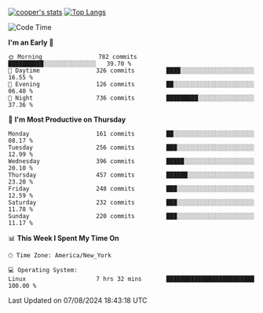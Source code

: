 [![cooper's stats](https://github-readme-stats-l2ak-km2n59e3j-coopjzs-projects.vercel.app/api?username=coopjz&count_private=true)](https://github.com/coopjz/github-readme-stats)
[![Top Langs](https://github-readme-stats-l2ak-km2n59e3j-coopjzs-projects.vercel.app/api/top-langs/?username=coopjz&count_private=true&langs_count=8&layout=compact&&hide=C)](https://github.com/coopjz/github-readme-stats)
<!--START_SECTION:waka-->
![Code Time](http://img.shields.io/badge/Code%20Time-170%20hrs%2029%20mins-blue)

**I'm an Early 🐤** 

```text
🌞 Morning                782 commits         ██████████░░░░░░░░░░░░░░░   39.70 % 
🌆 Daytime                326 commits         ████░░░░░░░░░░░░░░░░░░░░░   16.55 % 
🌃 Evening                126 commits         ██░░░░░░░░░░░░░░░░░░░░░░░   06.40 % 
🌙 Night                  736 commits         █████████░░░░░░░░░░░░░░░░   37.36 % 
```
📅 **I'm Most Productive on Thursday** 

```text
Monday                   161 commits         ██░░░░░░░░░░░░░░░░░░░░░░░   08.17 % 
Tuesday                  256 commits         ███░░░░░░░░░░░░░░░░░░░░░░   12.99 % 
Wednesday                396 commits         █████░░░░░░░░░░░░░░░░░░░░   20.10 % 
Thursday                 457 commits         ██████░░░░░░░░░░░░░░░░░░░   23.20 % 
Friday                   248 commits         ███░░░░░░░░░░░░░░░░░░░░░░   12.59 % 
Saturday                 232 commits         ███░░░░░░░░░░░░░░░░░░░░░░   11.78 % 
Sunday                   220 commits         ███░░░░░░░░░░░░░░░░░░░░░░   11.17 % 
```


📊 **This Week I Spent My Time On** 

```text
🕑︎ Time Zone: America/New_York

💻 Operating System: 
Linux                    7 hrs 32 mins       █████████████████████████   100.00 % 
```


 Last Updated on 07/08/2024 18:43:18 UTC
<!--END_SECTION:waka-->
